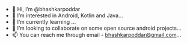 - 👋 Hi, I’m @bhashkarpoddar
- 👀 I’m interested in Android, Kotlin and Java...
- 🌱 I’m currently learning ...
- 💞️ I’m looking to collaborate on some open source android projects...
- 📫 You can reach me through email - bhashkarpoddar@gmail.com...

<!---
bhashkarpoddar/bhashkarpoddar is a ✨ special ✨ repository because its `README.md` (this file) appears on your GitHub profile.
You can click the Preview link to take a look at your changes.
--->
